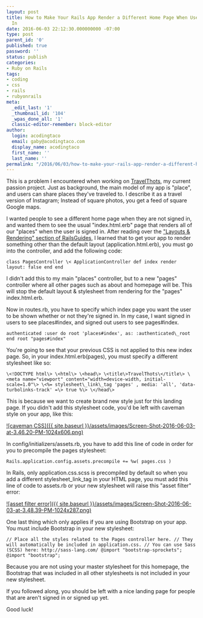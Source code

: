 ```yaml
---
layout: post
title: How to Make Your Rails App Render a Different Home Page When User Is Not Signed
  In
date: 2016-06-03 22:12:30.000000000 -07:00
type: post
parent_id: '0'
published: true
password: ''
status: publish
categories:
- Ruby on Rails
tags:
- coding
- css
- rails
- rubyonrails
meta:
  _edit_last: '1'
  _thumbnail_id: '104'
  _wpas_done_all: '1'
  classic-editor-remember: block-editor
author:
  login: acodingtaco
  email: gaby@acodingtaco.com
  display_name: acodingtaco
  first_name: ''
  last_name: ''
permalink: "/2016/06/03/how-to-make-your-rails-app-render-a-different-home-page-when-user-is-not-signed-in/"
---
```

This is a problem I encountered when working on [TravelThots](http://travelthots.herokuapp.com), my current passion project. Just as background, the main model of my app is "place", and users can share places they've traveled to. I describe it as a travel version of Instagram; Instead of square photos, you get a feed of square Google maps.

I wanted people to see a different home page when they are not signed in, and wanted them to see the usual "index.html.erb" page that renders all of our "places" when the user is signed in. After reading over the ["Layouts & Rendering" section of RailsGuides](http://guides.rubyonrails.org/layouts_and_rendering.html), I learned that to get your app to render something other than the default layout (application.html.erb), you must go into the controller, and&nbsp;add the following code:

```
class PagesController \< ApplicationController def index render layout: false end end
```

I didn't add this to my main "places" controller, but to a new "pages" controller where all other pages such as about and homepage will be. This will stop the default layout & stylesheet from rendering for the "pages" index.html.erb.

Now in routes.rb, you have to specify which index page you want the user to be shown whether or not they're signed in. In my case, I want signed in users to see places#index, and signed out users to see pages#index.

```
authenticated :user do root 'places#index', as: :authenticated\_root end root "pages#index"
```

You're going to see that your previous CSS is not applied to this new index page. So, in your index.html.erb(pages), you must specify a different stylesheet like so:

```
\<!DOCTYPE html\> \<html\> \<head\> \<title\>TravelThots\</title\> \<meta name="viewport" content="width=device-width, initial-scale=1.0"\> \<%= stylesheet\_link\_tag 'pages' , media: 'all', 'data-turbolinks-track' =\> true %\> \</head\>
```

This is because we want to create brand new style just for this landing page. If you didn't add this stylesheet code, you'd be left with caveman style on your app, like this:

[![caveman CSS]({{ site.baseurl }}/assets/images/Screen-Shot-2016-06-03-at-3.46.20-PM-1024x606.png)](http://acodingtaco.com/wp-content/uploads/2016/06/Screen-Shot-2016-06-03-at-3.46.20-PM.png)

In config/initializers/assets.rb, you have to add this line of code in order for you to&nbsp;precompile the pages stylesheet:

```
Rails.application.config.assets.precompile += %w( pages.css )
```

In Rails, only application.css.scss is precompiled by default so when you add a different stylesheet\_link\_tag in your HTML page, you must add this line of code to assets.rb or your new stylesheet will raise this "asset filter" error:

[![asset filter error]({{ site.baseurl }}/assets/images/Screen-Shot-2016-06-03-at-3.48.39-PM-1024x287.png)](http://acodingtaco.com/wp-content/uploads/2016/06/Screen-Shot-2016-06-03-at-3.48.39-PM.png)

One last thing which only applies if you are using Bootstrap on your app. You must include Bootstrap in your new stylesheet:

```
// Place all the styles related to the Pages controller here. // They will automatically be included in application.css. // You can use Sass (SCSS) here: http://sass-lang.com/ @import "bootstrap-sprockets"; @import "bootstrap";
```

Because you are not using your master stylesheet for this homepage, the Bootstrap that was included in all other stylesheets is not included in your new stylesheet.

If you followed along, you should be left with a nice landing page for people that are aren't signed in or signed up yet.

Good luck!

<!-- wp:paragraph -->

<!-- /wp:paragraph -->

